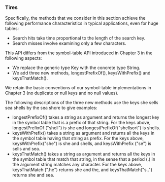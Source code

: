 ### Tires

Specifically, the methods that we consider in this section achieve the following performance characteristics in typical applications, even for huge tables:

* Search hits take time proportional to the length of the search key.
* Search misses involve examining only a few characters.

This API differs from the symbol-table API introduced in Chapter 3 in the following aspects:

* We replace the generic type Key with the concrete type String.
* We add three new methods, longestPrefixOf(), keysWithPrefix() and keysThatMatch().

We retain the basic conventions of our symbol-table implementations in Chapter 3 (no duplicate or null keys and no null values).

The following descriptions of the three new methods use the keys she sells sea shells by the sea shore to give examples:

* longestPrefixOf() takes a string as argument and returns the longest key in the symbol table that is a prefix of that string. For the keys above, longestPrefixOf ("shell") is she and longestPrefixOf("shellsort") is shells.
* keysWithPrefix() takes a string as argument and returns all the keys in the symbol table having that string as prefix. For the keys above, keysWithPrefix("she") is she and shells, and keysWithPrefix ("se") is sells and sea.
* keysThatMatch() takes a string as argument and returns all the keys in the symbol table that match that string, in the sense that a period (.) in the argument string matches any character. For the keys above, keysThatMatch (".he") returns she and the, and keysThatMatch("s..") returns she and sea.

